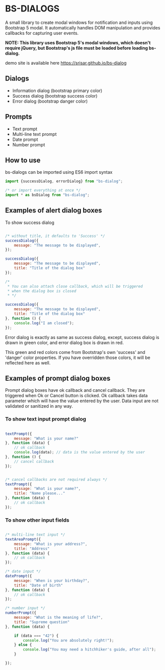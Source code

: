 # BS-DIALOGS

A small library to create modal windows for notification and inputs using Bootstrap 5 modal. It automatically handles
DOM manipulation and provides callbacks for capturing user events.

**NOTE: This library uses Bootstrap 5's modal windows, which doesn't require jQuery, but Bootstrap's js file must be
loaded before loading bs-dialog.**

demo site is available here https://srisar.github.io/bs-dialog

## Dialogs

+ Information dialog (bootstrap primary color)
+ Success dialog (bootstrap success color)
+ Error dialog (bootstrap danger color)

## Prompts

+ Text prompt
+ Multi-line text prompt
+ Date prompt
+ Number prompt

## How to use

bs-dialogs can be imported using ES6 import syntax

```javascript
import {successDialog, errorDialog} from "bs-dialog";

/* or import everything at once */
import * as bsDialog from "bs-dialog";
```

## Examples of alert dialog boxes

To show success dialog

```javascript

/* without title, it defaults to 'Success' */
successDialog({
    message: "The message to be displayed",
});

successDialog({
    message: "The message to be displayed",
    title: "Title of the dialog box"
});

/* 
 * You can also attach close callback, which will be triggered
 * when the dialog box is closed 
 * */

successDialog({
    message: "The message to be displayed",
    title: "Title of the dialog box"
}, function () {
    console.log("I am closed");
});

```

Error dialog is exactly as same as success dialog, except, success dialog is drawn in green color, and error dialog box
is drawn in red.

This green and red colors come from Bootstrap's own 'success' and 'danger' color properties. If you have overridden
those colors, it will be reflected here as well.

## Examples of prompt dialog boxes

Prompt dialog boxes have ok callback and cancel callback. They are triggered when Ok or Cancel button is clicked. Ok
callback takes data parameter which will have the value entered by the user. Data input are not validated or sanitized
in any way.

### To show text input prompt dialog

```javascript

textPrompt({
    message: "What is your name?"
}, function (data) {
    // ok callback
    console.log(data); // data is the value entered by the user
}, function () {
    // cancel callback
});


/* cancel callbacks are not required always */
textPrompt({
    message: "What is your name?",
    title: "Name please..."
}, function (data) {
    // ok callback
});


```

### To show other input fields

```javascript

/* multi-line text input */
textAreaPrompt({
    message: "What is your address?",
    title: "Address"
}, function (data) {
    // ok callback
});

/* date input */
datePrompt({
    message: "When is your birthday?",
    title: "Date of birth"
}, function (data) {
    // ok callback
});

/* number input */
numberPrompt({
    message: "What is the meaning of life?",
    title: "Supreme question"
}, function (data) {

    if (data === "42") {
        console.log("You are absolutely right!");
    } else {
        console.log("You may need a hitchhiker's guide, after all");
    }

});


```